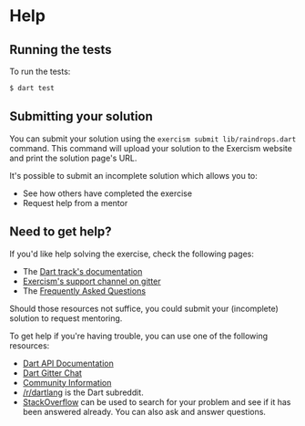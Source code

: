 # Help

## Running the tests

To run the tests:

```sh
$ dart test
```

## Submitting your solution

You can submit your solution using the `exercism submit lib/raindrops.dart` command.
This command will upload your solution to the Exercism website and print the solution page's URL.

It's possible to submit an incomplete solution which allows you to:

- See how others have completed the exercise
- Request help from a mentor

## Need to get help?

If you'd like help solving the exercise, check the following pages:

- The [Dart track's documentation](https://exercism.org/docs/tracks/dart)
- [Exercism's support channel on gitter](https://gitter.im/exercism/support)
- The [Frequently Asked Questions](https://exercism.org/docs/using/faqs)

Should those resources not suffice, you could submit your (incomplete) solution to request mentoring.

To get help if you're having trouble, you can use one of the following resources:

- [Dart API Documentation](https://api.dartlang.org/)
- [Dart Gitter Chat](https://gitter.im/dart-lang/home)
- [Community Information](https://www.dartlang.org/community)
- [/r/dartlang](https://www.reddit.com/r/dartlang) is the Dart subreddit.
- [StackOverflow](http://stackoverflow.com/questions/tagged/dart) can be used to search for your problem and see if it has been answered already. You can also ask and answer questions.